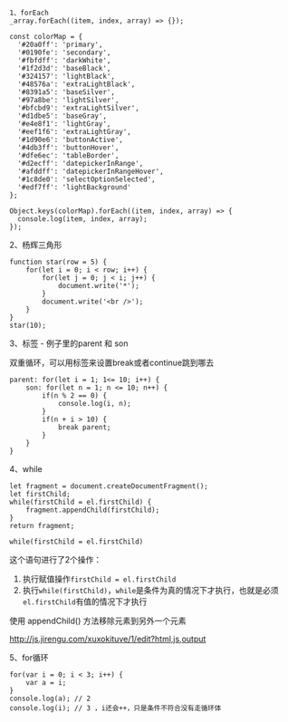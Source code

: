 ```
1、forEach
_array.forEach((item, index, array) => {});
```



```
const colorMap = {
  '#20a0ff': 'primary',
  '#0190fe': 'secondary',
  '#fbfdff': 'darkWhite',
  '#1f2d3d': 'baseBlack',
  '#324157': 'lightBlack',
  '#48576a': 'extraLightBlack',
  '#8391a5': 'baseSilver',
  '#97a8be': 'lightSilver',
  '#bfcbd9': 'extraLightSilver',
  '#d1dbe5': 'baseGray',
  '#e4e8f1': 'lightGray',
  '#eef1f6': 'extraLightGray',
  '#1d90e6': 'buttonActive',
  '#4db3ff': 'buttonHover',
  '#dfe6ec': 'tableBorder',
  '#d2ecff': 'datepickerInRange',
  '#afddff': 'datepickerInRangeHover',
  '#1c8de0': 'selectOptionSelected',
  '#edf7ff': 'lightBackground'
};

Object.keys(colorMap).forEach((item, index, array) => {
  console.log(item, index, array); 
});
```



2、杨辉三角形

```
function star(row = 5) {
    for(let i = 0; i < row; i++) {
        for(let j = 0; j < i; j++) {
            document.write('*');
        }
        document.write('<br />');
    }
}
star(10);
```



3、标签 - 例子里的parent 和 son

双重循环，可以用标签来设置break或者continue跳到哪去

```
parent: for(let i = 1; 1<= 10; i++) {
	son: for(let n = 1; n <= 10; n++) {
		if(n % 2 == 0) {
			console.log(i, n);
		}
		if(n + i > 10) {
			break parent;
		}
	}
}
```



4、while

```
let fragment = document.createDocumentFragment();
let firstChild;
while(firstChild = el.firstChild) {
	fragment.appendChild(firstChild);
}
return fragment;
```

```
while(firstChild = el.firstChild)
```

这个语句进行了2个操作：

1. 执行赋值操作`firstChild = el.firstChild`
2. 执行`while(firstChild)`，`while`是条件为真的情况下才执行，也就是必须`el.firstChild`有值的情况下才执行

使用 appendChild() 方法移除元素到另外一个元素

http://js.jirengu.com/xuxokituve/1/edit?html,js,output



5、for循环

```
for(var i = 0; i < 3; i++) {
    var a = i;
}
console.log(a); // 2
console.log(i); // 3 ，i还会++，只是条件不符合没有走循环体
```

